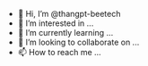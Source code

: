 - 👋 Hi, I’m @thangpt-beetech
- 👀 I’m interested in ...
- 🌱 I’m currently learning ...
- 💞️ I’m looking to collaborate on ...
- 📫 How to reach me ...

<!---
thangpt-beetech/thangpt-beetech is a ✨ special ✨ repository because its `README.md` (this file) appears on your GitHub profile.
You can click the Preview link to take a look at your changes.
--->
